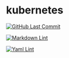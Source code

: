 # kubernetes

[![GitHub Last Commit](https://img.shields.io/github/last-commit/curtisdingdong/kubernetes?logo=github)](https://github.com/curtisdingdong/kubernetes/commits/master)

[![Markdown Lint](https://github.com/curtisdingdong/kubernetes/actions/workflows/markdown.yaml/badge.svg)](https://github.com/curtisdingdong/kubernetes/actions/workflows/markdown.yaml)

[![Yaml Lint](https://github.com/curtisdingdong/kubernetes/actions/workflows/yamllint.yaml/badge.svg)](https://github.com/curtisdingdong/kubernetes/actions/workflows/yamllint.yaml)
